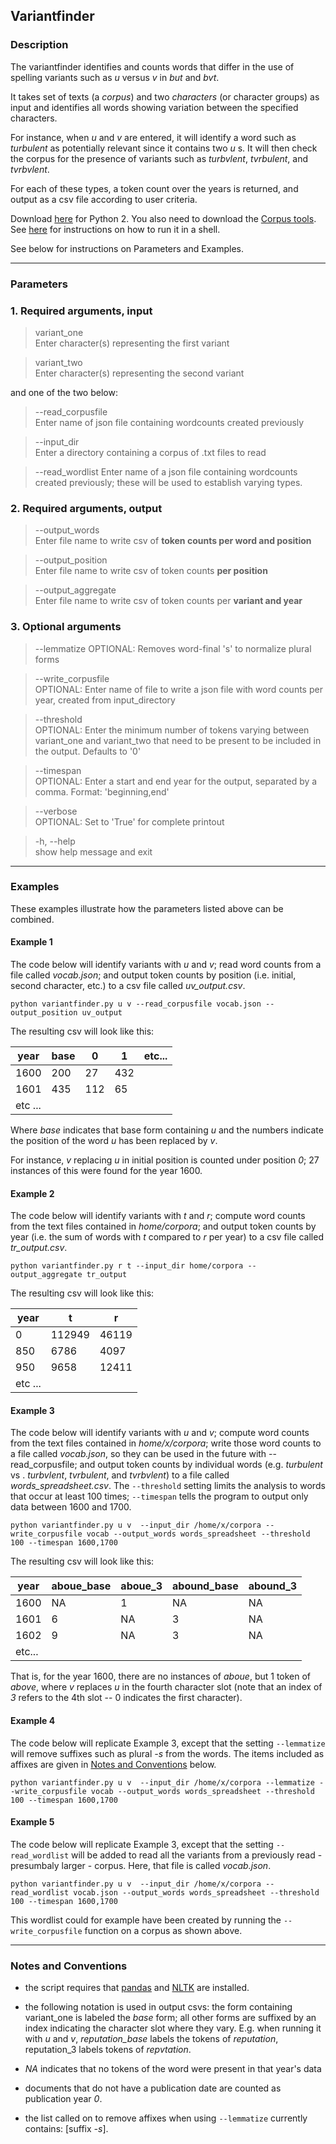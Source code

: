 ## Variantfinder

### Description
The variantfinder identifies and counts words that differ in the use of spelling variants such as _u_ versus _v_ in _but_ and _bvt_. 

It takes set of texts (a _corpus_) and two _characters_ (or character groups) as input and identifies all words showing variation between the specified characters. 

For instance, when _u_ and _v_ are entered, it will identify a word such as _turbulent_ as potentially relevant since it 
contains two _u_ s. It will then check the corpus for the presence of variants such as _turbvlent_, _tvrbulent_, and _tvrbvlent_.

For each of these types, a token count over the years is returned, and output as a csv file according to user criteria. 

Download [here](https://raw.githubusercontent.com/patrickschu/editdistance/master/analysis_scripts/variantfinder.py) for Python 2. You also need to download the [Corpus tools](https://github.com/patrickschu/editdistance/blob/master/analysis_scripts/emodcorpustools.py). See [here](https://github.com/patrickschu/tgdp/blob/master/summer16/shell_basics.MD) for instructions on how to run it in a shell. 

See below for instructions on Parameters and Examples. 


----

### Parameters

### 1. Required arguments, input

> variant_one           
Enter character(s) representing the first variant

>  variant_two           
Enter character(s) representing the second variant

and one of the two below:

> \--read_corpusfile           
Enter name of json file containing wordcounts created
                        previously

>  \--input_dir           
Enter a directory containing a corpus of .txt files
                        to read


> \--read_wordlist
Enter name of a json file containing wordcounts created previously; these will be used to establish varying types. 


### 2. Required arguments, output

>  \--output_words            
Enter file name to write csv of **token counts per word
                        and position**

>  \--output_position           
Enter file name to write csv of token counts **per
                        position**

>  \--output_aggregate           
Enter file name to write csv of token counts per
                        **variant and year**

### 3. Optional arguments

> \--lemmatize
OPTIONAL: Removes word-final 's' to normalize plural forms
                        
>  \--write_corpusfile          
OPTIONAL: Enter name of file to write a json file with word counts
                        per year, created from input_directory

>  \--threshold            
OPTIONAL: Enter the minimum number of tokens varying
                        between variant_one and variant_two that need to be
                        present to be included in the output. Defaults to '0'

>  \--timespan           
OPTIONAL: Enter a start and end year for the output,
                        separated by a comma. Format: 'beginning,end'

>  \--verbose           
OPTIONAL: Set to 'True' for complete printout

>  \-h, \--help            
show help message and exit

----

### Examples 

These examples illustrate how the parameters listed above can be combined. 

#### Example 1
The code below will identify variants with _u_ and _v_; 
read word counts from a file called *vocab.json*; 
and output token counts by position (i.e. initial, second character, etc.) to a csv file called *uv_output.csv*. 

    python variantfinder.py u v --read_corpusfile vocab.json --output_position uv_output

The resulting csv will look like this:


| year     |base       |  0        |  1     | etc... |
| --------- | ----------| ----------| ------ | ---- |
| 1600  | 200 | 27 | 432 | 
| 1601  | 435 | 112 | 65 | 
| etc ...|



Where *base* indicates that base form containing *u* and the numbers indicate the position of the word *u* has been replaced by *v*. 

For instance, *v* replacing *u* in initial position is counted under position *0*; 27 instances of this were found for the year 1600. 

#### Example 2
The code below will identify variants with _t_ and _r_; 
compute word counts from the text files contained in *home/corpora*; 
and output token counts by year (i.e. the sum of words with _t_ compared to _r_ per year) to a csv file called *tr_output.csv*. 

    python variantfinder.py r t --input_dir home/corpora --output_aggregate tr_output

The resulting csv will look like this:


| year        | t            | r  |
| ------------- |---------| -----|
| 0     | 112949 | 46119 |
| 850      | 6786      |   4097 |
| 950 | 9658      |    12411 |
| etc ...|

#### Example 3
The code below will identify variants with _u_ and _v_; 
compute word counts from the text files contained in *home/x/corpora*; 
write those word counts to a file called *vocab.json*, so they can be used in the future with --read_corpusfile;
and output token counts by individual words (e.g. _turbulent_ vs . _turbvlent_, _tvrbulent_, and _tvrbvlent_) to a file called *words_spreadsheet.csv*.
The `--threshold` setting limits the analysis to words that occur at least 100 times;
`--timespan` tells the program to output only data between 1600 and 1700. 

    python variantfinder.py u v  --input_dir /home/x/corpora --write_corpusfile vocab --output_words words_spreadsheet --threshold 100 --timespan 1600,1700 

The resulting csv will look like this:



| year | aboue_base | aboue_3 | abound_base | abound_3 |
| --------- | ---------- | --------- | ------- | ---- |
| 1600 | NA | 1 | NA | NA |
| 1601 | 6 | NA | 3 | NA |
| 1602 | 9 | NA | 3 | NA |
| etc...|



That is, for the year 1600, there are no instances of *aboue*, but 1 token of *above*, where *v* replaces *u* in the fourth character slot
(note that an index of *3* refers to the 4th slot -- 0 indicates the first character). 


#### Example 4

The code below will replicate Example 3, except that the setting `--lemmatize` will remove suffixes such as plural *-s* from the words. The items included as affixes are given in [Notes and Conventions](https://github.com/patrickschu/editdistance/tree/master/txtfiles#notes-and-conventions) below. 

    python variantfinder.py u v  --input_dir /home/x/corpora --lemmatize --write_corpusfile vocab --output_words words_spreadsheet --threshold 100 --timespan 1600,1700 


#### Example 5

The code below will replicate Example 3, except that the setting `--read_wordlist` will be added to read all the variants from a previously read - presumbaly larger - corpus. Here, that file is called *vocab.json*. 

    python variantfinder.py u v  --input_dir /home/x/corpora --read_wordlist vocab.json --output_words words_spreadsheet --threshold 100 --timespan 1600,1700 

This wordlist could for example have been created by running the `--write_corpusfile` function on a corpus as shown above. 

----
### Notes and Conventions

- the script requires that [pandas](https://pandas.pydata.org/pandas-docs/stable/install.html) and [NLTK](http://www.nltk.org/install.html) are installed. 

- the following notation is used in output csvs: the form containing variant_one is labeled the *base* form; 
all other forms are suffixed by an index indicating the character slot where they vary. E.g. when running it with *u* and *v*, *reputation_base* labels the tokens of *reputation*, 
reputation_3 labels tokens of *repvtation*. 

- *NA* indicates that no tokens of the word were present in that year's data

- documents that do not have a publication date are counted as publication year *0*. 

- the list called on to remove affixes when using `--lemmatize` currently contains: [suffix *-s*].
